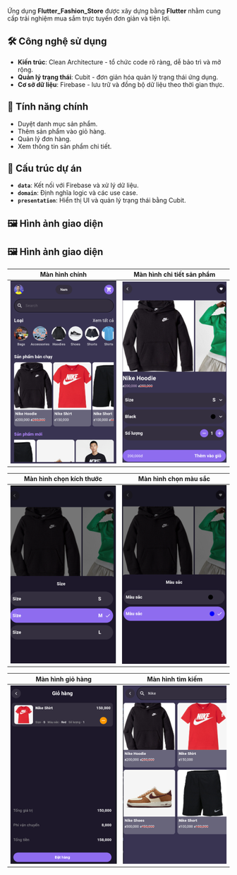 Ứng dụng **Flutter_Fashion_Store** được xây dựng bằng **Flutter** nhằm cung cấp trải nghiệm mua sắm trực tuyến đơn giản và tiện lợi.  

## 🛠 Công nghệ sử dụng
- **Kiến trúc**: Clean Architecture - tổ chức code rõ ràng, dễ bảo trì và mở rộng.  
- **Quản lý trạng thái**: Cubit - đơn giản hóa quản lý trạng thái ứng dụng.  
- **Cơ sở dữ liệu**: Firebase - lưu trữ và đồng bộ dữ liệu theo thời gian thực.  

## 🌟 Tính năng chính
- Duyệt danh mục sản phẩm.
- Thêm sản phẩm vào giỏ hàng.
- Quản lý đơn hàng.
- Xem thông tin sản phẩm chi tiết.

## 📂 Cấu trúc dự án
- **`data`**: Kết nối với Firebase và xử lý dữ liệu.  
- **`domain`**: Định nghĩa logic và các use case.  
- **`presentation`**: Hiển thị UI và quản lý trạng thái bằng Cubit.

## 🖼 Hình ảnh giao diện
## 🖼 Hình ảnh giao diện
| Màn hình chính      | Màn hình chi tiết sản phẩm |
|---------------------|---------------------------|
| ![Home](images/home.png) | ![Detail](images/detail.png) |

| Màn hình chọn kích thước | Màn hình chọn màu sắc |
|--------------------------|-----------------------|
| ![Size](images/size.png) | ![Color](images/color.png) |

| Màn hình giỏ hàng   | Màn hình tìm kiếm |
|---------------------|-------------------|
| ![Cart](images/cart.png) | ![Search](images/search.png) |
